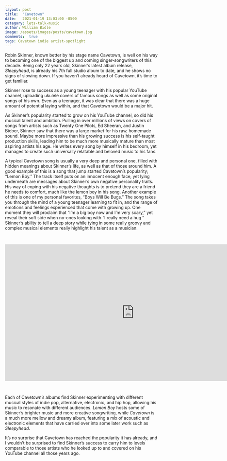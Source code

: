 ```yaml
---
layout: post
title:  "Cavetown"
date:   2021-01-19 13:03:00 -0500
category: lets-talk-music
author: William Bidle
image: /assets/images/posts/cavetown.jpg
comments:  true
tags: Cavetown indie artist-spotlight
---
```

Robin Skinner, known better by his stage name Cavetown, is well on his way to becoming one of the biggest up and coming singer-songwriters of this decade. Being only 22 years old, Skinner’s latest album release, _Sleepyhead_, is already his 7th full studio album to date, and he shows no signs of slowing down. If you haven’t already heard of Cavetown, it’s time to get familiar.

Skinner rose to success as a young teenager with his popular YouTube channel, uploading ukulele covers of famous songs as well as some original songs of his own. Even as a teenager, it was clear that there was a huge amount of potential laying within, and that Cavetown would be a major hit.

As Skinner’s popularity started to grow on his YouTube channel, so did his musical talent and ambition. Pulling in over millions of views on covers of songs from artists such as Twenty One Pilots, Ed Sheeran, and Justin Bieber, Skinner saw that there was a large market for his raw, homemade sound. Maybe more impressive than his growing success is his self-taught production skills, leading him to be much more musically mature than most aspiring artists his age. He writes every song by himself in his bedroom, yet manages to create such universally relatable and beloved music to his fans.

A typical Cavetown song is usually a very deep and personal one, filled with hidden meanings about Skinner’s life, as well as that of those around him. A good example of this is a song that jump started Cavetown’s popularity; “Lemon Boy.” The track itself puts on an innocent enough face, yet lying underneath are messages about Skinner’s own negative personality traits. His way of coping with his negative thoughts is to pretend they are a friend he needs to comfort, much like the lemon boy in his song. Another example of this is one of my personal favorites, “Boys Will Be Bugs.” The song takes you through the mind of a young teenager learning to fit in, and the range of emotions and feelings experienced that come with growing up. One moment they will proclaim that “I’m a big boy now and I’m very scary,” yet reveal their soft side when no-ones looking with “I really need a hug.” Skinner’s ability to tell a deep story while tying in some really groovy and complex musical elements really highlight his talent as a musician.

&nbsp;

<center><iframe width="850" height="450" src="https://www.youtube.com/embed/c31Fd0QFNLE" frameborder="0" allow="accelerometer; autoplay; clipboard-write; encrypted-media; gyroscope; picture-in-picture" allowfullscreen></iframe></center>

&nbsp;

Each of Cavetown’s albums find Skinner experimenting with different musical styles of indie pop, alternative, electronic, and hip hop, allowing his music to resonate with different audiences. _Lemon Boy_ hosts some of Skinner’s brighter music and more creative songwriting, while _Cavetown_ is a much more mellow and dreamy album, featuring a mix of acoustic and electronic elements that have carried over into some later work such as _Sleepyhead_.

It’s no surprise that Cavetown has reached the popularity it has already, and I wouldn’t be surprised to find Skinner’s success to carry him to levels comparable to those artists who he looked up to and covered on his YouTube channel all those years ago.
